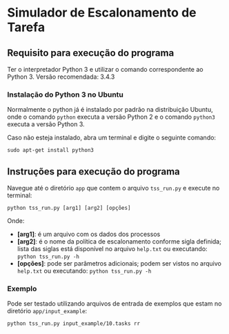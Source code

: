 # Simulador de Escalonamento de Tarefa

## Requisito para execução do programa

Ter o interpretador Python 3 e utilizar o comando correspondente ao Python 3. Versão recomendada: 3.4.3

### Instalação do Python 3 no Ubuntu

Normalmente o python já é instalado por padrão na distribuição Ubuntu, onde o comando ```python``` 
executa a versão Python 2 e o comando ```python3``` executa a versão Python 3.

Caso não esteja instalado, abra um terminal e digite o seguinte comando:

```sudo apt-get install python3```

## Instruções para execução do programa

Navegue até o diretório  ```app``` que contem o arquivo ```tss_run.py``` e execute no terminal:  

```python tss_run.py [arg1] [arg2] [opções]```

Onde:

* **[arg1]**: é um arquivo com os dados dos processos
* **[arg2]**: é o nome da política de escalonamento conforme sigla definida; lista das siglas está disponível no arquivo  ```help.txt``` ou executando: ```python tss_run.py -h```
* **[opções]**: pode ser parâmetros adicionais; podem ser vistos no arquivo ```help.txt``` ou executando: ```python tss_run.py -h```

### Exemplo

Pode ser testado utilizando arquivos de entrada de exemplos que estam no diretório ```app/input_example```:

```python tss_run.py input_example/10.tasks rr```
